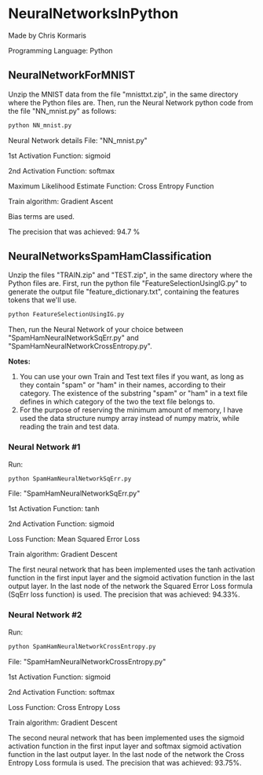 # NeuralNetworksInPython

Made by Chris Kormaris

Programming Language: Python


## NeuralNetworkForMNIST

Unzip the MNIST data from the file "mnisttxt.zip", in the same directory where the Python files are.
Then, run the Neural Network python code from the file "NN_mnist.py" as follows:
```python
python NN_mnist.py
```

Neural Network details
File: "NN_mnist.py"

1st Activation Function: sigmoid

2nd Activation Function: softmax

Maximum Likelihood Estimate Function: Cross Entropy Function

Train algorithm: Gradient Ascent

Bias terms are used.

The precision that was achieved: 94.7 %


## NeuralNetworksSpamHamClassification

Unzip the files "TRAIN.zip" and "TEST.zip", in the same directory where the Python files are.
First, run the python file "FeatureSelectionUsingIG.py" to generate the output file
"feature_dictionary.txt", containing the features tokens that we'll use.
```python
python FeatureSelectionUsingIG.py
```
Then, run the Neural Network of your choice between "SpamHamNeuralNetworkSqErr.py" and "SpamHamNeuralNetworkCrossEntropy.py".

**Notes:**
<ol>
<li>You can use your own Train and Test text files if you want, as long as they contain "spam" or "ham" in their names, according to their category. The existence of the substring "spam" or "ham" in a text file defines in which category of the two the text file belongs to.</li>
<li>For the purpose of reserving the minimum amount of memory, I have used the data structure numpy array instead of numpy matrix, while reading the train and test data.
</li>
</ol>

### Neural Network #1
Run:
```python
python SpamHamNeuralNetworkSqErr.py
```
File: "SpamHamNeuralNetworkSqErr.py"

1st Activation Function: tanh

2nd Activation Function: sigmoid

Loss Function: Mean Squared Error Loss

Train algorithm: Gradient Descent


The first neural network that has been implemented uses
the tanh activation function in the first input layer
and the sigmoid activation function in the last output layer.
In the last node of the network the Squared Error Loss formula (SqErr loss function) is used.
The precision that was achieved: 94.33%.

### Neural Network #2
Run:
```python
python SpamHamNeuralNetworkCrossEntropy.py
```
File: "SpamHamNeuralNetworkCrossEntropy.py"

1st Activation Function: sigmoid

2nd Activation Function: softmax

Loss Function: Cross Entropy Loss

Train algorithm: Gradient Descent


The second neural network that has been implemented uses
the sigmoid activation function in the first input layer
and softmax sigmoid activation function in the last output layer.
In the last node of the network the Cross Entropy Loss formula is used.
The precision that was achieved: 93.75%.
